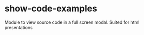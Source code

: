 # show-code-examples
Module to view source code in a full screen modal. Suited for html presentations
